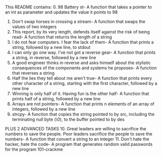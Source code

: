 This README contains:
0. 98 Battery st- A function that takes a pointer to an int as parameter and updates the value it points to 98
1. Don't swap horses in crossing a stream- A function that swaps the values of two integers
2. This report, by its very length, defends itself against the risk of being read- A function that returns the length of a string
3. I do not fear computers. I fear the lack of them- A function that prints a string, followed by a new line, to stdout
4. I can only go one way. I've not got a reverse gear- A function that prints a string, in reverse, followed by a new line
5. A good engineer thinks in reverse and asks himself about the stylistic consequences of the components and systems he proposes- A function that reverses a string
6. Half the lies they tell about me aren't true- A function that prints every other character of a string, starting with the first character, followed by a new line
7. Winning is only half of it. Having fun is the other half- A function that prints half of a string, followed by a new line
8. Arrays are not pointers- A function that prints n elements of an array of integers, followed by a new line
9. strcpy- A function that copies the string pointed to by src, including the terminating null byte (\0), to the buffer pointed to by des

PLUS 2 ADVANCED TASKS
10. Great leaders are willing to sacrifice the numbers to save the people. Poor leaders sacrifice the people to save the numbers- A function that convert a string to an integer
11. Don't hate the hacker, hate the code- A program that generates random valid passwords for the program 101-crackme
